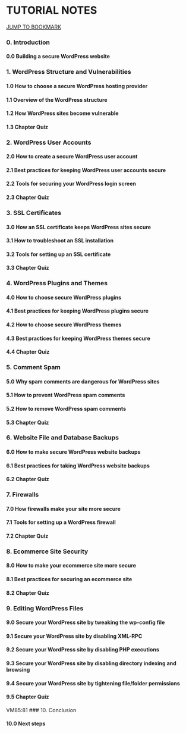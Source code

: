 <link rel="stylesheet" href="../css/notes.css" />

# TUTORIAL NOTES

<a id="top-bookmark-btn" class="bookmark-link" href="#bookmark">JUMP TO BOOKMARK</a>


### 0. Introduction
#### 0.0 Building a secure WordPress website
### 1. WordPress Structure and Vulnerabilities
#### 1.0 How to choose a secure WordPress hosting provider
#### 1.1 Overview of the WordPress structure
#### 1.2 How WordPress sites become vulnerable
#### 1.3 Chapter Quiz
### 2. WordPress User Accounts
#### 2.0 How to create a secure WordPress user account
#### 2.1 Best practices for keeping WordPress user accounts secure
#### 2.2 Tools for securing your WordPress login screen
#### 2.3 Chapter Quiz
### 3. SSL Certificates
#### 3.0 How an SSL certificate keeps WordPress sites secure
#### 3.1 How to troubleshoot an SSL installation
#### 3.2 Tools for setting up an SSL certificate
#### 3.3 Chapter Quiz
### 4. WordPress Plugins and Themes
#### 4.0 How to choose secure WordPress plugins
#### 4.1 Best practices for keeping WordPress plugins secure
#### 4.2 How to choose secure WordPress themes
#### 4.3 Best practices for keeping WordPress themes secure
#### 4.4 Chapter Quiz
### 5. Comment Spam
#### 5.0 Why spam comments are dangerous for WordPress sites
#### 5.1 How to prevent WordPress spam comments
#### 5.2 How to remove WordPress spam comments
#### 5.3 Chapter Quiz
### 6. Website File and Database Backups
#### 6.0 How to make secure WordPress website backups
#### 6.1 Best practices for taking WordPress website backups
#### 6.2 Chapter Quiz
### 7. Firewalls
#### 7.0 How firewalls make your site more secure
#### 7.1 Tools for setting up a WordPress firewall
#### 7.2 Chapter Quiz
### 8. Ecommerce Site Security
#### 8.0 How to make your ecommerce site more secure
#### 8.1 Best practices for securing an ecommerce site
#### 8.2 Chapter Quiz
### 9. Editing WordPress Files
#### 9.0 Secure your WordPress site by tweaking the wp-config file
#### 9.1 Secure your WordPress site by disabling XML-RPC
#### 9.2 Secure your WordPress site by disabling PHP executions
#### 9.3 Secure your WordPress site by disabling directory indexing and browsing
#### 9.4 Secure your WordPress site by tightening file/folder permissions
#### 9.5 Chapter Quiz
VM85:81 ### 10. Conclusion
#### 10.0 Next steps